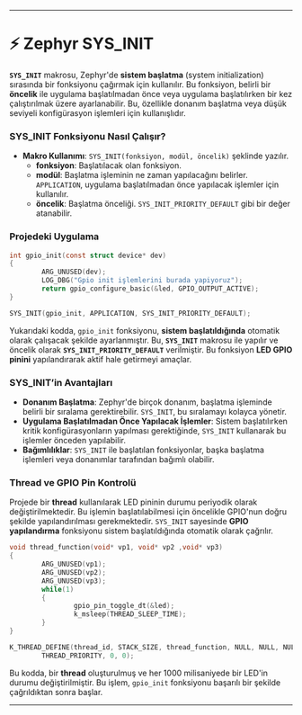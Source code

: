 
---

# ⚡ Zephyr SYS_INIT 

**`SYS_INIT`** makrosu, Zephyr'de **sistem başlatma** (system initialization) sırasında bir fonksiyonu çağırmak için kullanılır. Bu fonksiyon, belirli bir **öncelik** ile uygulama başlatılmadan önce veya uygulama başlatılırken bir kez çalıştırılmak üzere ayarlanabilir. Bu, özellikle donanım başlatma veya düşük seviyeli konfigürasyon işlemleri için kullanışlıdır.

### SYS_INIT Fonksiyonu Nasıl Çalışır?

- **Makro Kullanımı**: `SYS_INIT(fonksiyon, modül, öncelik)` şeklinde yazılır.
  - **fonksiyon**: Başlatılacak olan fonksiyon.
  - **modül**: Başlatma işleminin ne zaman yapılacağını belirler. `APPLICATION`, uygulama başlatılmadan önce yapılacak işlemler için kullanılır.
  - **öncelik**: Başlatma önceliği. `SYS_INIT_PRIORITY_DEFAULT` gibi bir değer atanabilir.

### Projedeki Uygulama

```c
int gpio_init(const struct device* dev)
{
        ARG_UNUSED(dev);
        LOG_DBG("Gpio init işlemlerini burada yapiyoruz");
        return gpio_configure_basic(&led, GPIO_OUTPUT_ACTIVE);
}

SYS_INIT(gpio_init, APPLICATION, SYS_INIT_PRIORITY_DEFAULT);
```

Yukarıdaki kodda, `gpio_init` fonksiyonu, **sistem başlatıldığında** otomatik olarak çalışacak şekilde ayarlanmıştır. Bu, **`SYS_INIT`** makrosu ile yapılır ve öncelik olarak **`SYS_INIT_PRIORITY_DEFAULT`** verilmiştir. Bu fonksiyon **LED GPIO pinini** yapılandırarak aktif hale getirmeyi amaçlar.

### SYS_INIT’in Avantajları

- **Donanım Başlatma**: Zephyr'de birçok donanım, başlatma işleminde belirli bir sıralama gerektirebilir. `SYS_INIT`, bu sıralamayı kolayca yönetir.
- **Uygulama Başlatılmadan Önce Yapılacak İşlemler**: Sistem başlatılırken kritik konfigürasyonların yapılması gerektiğinde, `SYS_INIT` kullanarak bu işlemler önceden yapılabilir.
- **Bağımlılıklar**: `SYS_INIT` ile başlatılan fonksiyonlar, başka başlatma işlemleri veya donanımlar tarafından bağımlı olabilir.

### Thread ve GPIO Pin Kontrolü

Projede bir **thread** kullanılarak LED pininin durumu periyodik olarak değiştirilmektedir. Bu işlemin başlatılabilmesi için öncelikle GPIO'nun doğru şekilde yapılandırılması gerekmektedir. `SYS_INIT` sayesinde **GPIO yapılandırma** fonksiyonu sistem başlatıldığında otomatik olarak çağrılır.

```c
void thread_function(void* vp1, void* vp2 ,void* vp3)
{
        ARG_UNUSED(vp1);
        ARG_UNUSED(vp2);
        ARG_UNUSED(vp3);
        while(1)
        {
                gpio_pin_toggle_dt(&led);
                k_msleep(THREAD_SLEEP_TIME);
        }
}

K_THREAD_DEFINE(thread_id, STACK_SIZE, thread_function, NULL, NULL, NULL,
        THREAD_PRIORITY, 0, 0);
```

Bu kodda, bir **thread** oluşturulmuş ve her 1000 milisaniyede bir LED'in durumu değiştirilmiştir. Bu işlem, `gpio_init` fonksiyonu başarılı bir şekilde çağrıldıktan sonra başlar.

---


